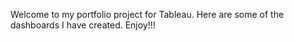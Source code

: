
Welcome to my portfolio project for Tableau. Here are some of the dashboards I have created. Enjoy!!!
